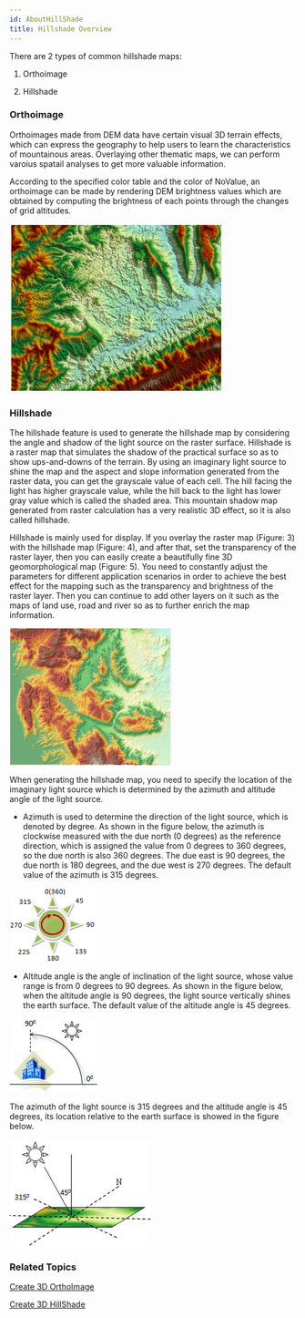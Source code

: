 ```yaml
---
id: AboutHillShade
title: Hillshade Overview
---
```

There are 2 types of common hillshade maps:

1. Orthoimage

2. Hillshade

### Orthoimage

Orthoimages made from DEM data have certain visual 3D terrain effects, which can express the geography to help users to learn the characteristics of mountainous areas. Overlaying other thematic maps, we can perform varoius spatail analyses to get more valuable information.

According to the specified color table and the color of NoValue, an orthoimage can be made by rendering DEM brightness values which are obtained by computing the brightness of each points through the changes of grid altitudes.

![](img/OrthoImage.png)  
  
### Hillshade

The hillshade feature is used to generate the hillshade map by considering the angle and shadow of the light source on the raster surface. Hillshade is a raster map that simulates the shadow of the practical surface so as to show ups-and-downs of the terrain. By using an imaginary light source to shine the map and the aspect and slope information generated from the raster data, you can get the grayscale value of each cell. The hill facing the light has higher grayscale value, while the hill back to the light has lower gray value which is called the shaded area. This mountain shadow map generated from raster calculation has a very realistic 3D effect, so it is also called hillshade.

Hillshade is mainly used for display. If you overlay the raster map (Figure: 3) with the hillshade map (Figure: 4), and after that, set the transparency of the raster layer, then you can easily create a beautifully fine 3D geomorphological map (Figure: 5). You need to constantly adjust the parameters for different application scenarios in order to achieve the best effect for the mapping such as the transparency and brightness of the raster layer. Then you can continue to add other layers on it such as the maps of land use, road and river so as to further enrich the map information.

![](img/RasterHillShade.png)  
  
When generating the hillshade map, you need to specify the location of the imaginary light source which is determined by the azimuth and altitude angle of the light source.

* Azimuth is used to determine the direction of the light source, which is denoted by degree. As shown in the figure below, the azimuth is clockwise measured with the due north (0 degrees) as the reference direction, which is assigned the value from 0 degrees to 360 degrees, so the due north is also 360 degrees. The due east is 90 degrees, the due north is 180 degrees, and the due west is 270 degrees. The default value of the azimuth is 315 degrees.

![](img/Azimuth.png)  

* Altitude angle is the angle of inclination of the light source, whose value range is from 0 degrees to 90 degrees. As shown in the figure below, when the altitude angle is 90 degrees, the light source vertically shines the earth surface. The default value of the altitude angle is 45 degrees.

![](img/AltitudeAngle.png)  

The azimuth of the light source is 315 degrees and the altitude angle is 45 degrees, its location relative to the earth surface is showed in the figure below.

![](img/DefaultHillShad.png)  
  
### Related Topics

[Create 3D OrthoImage](OrthoImage)

[Create 3D HillShade](HillShade)
